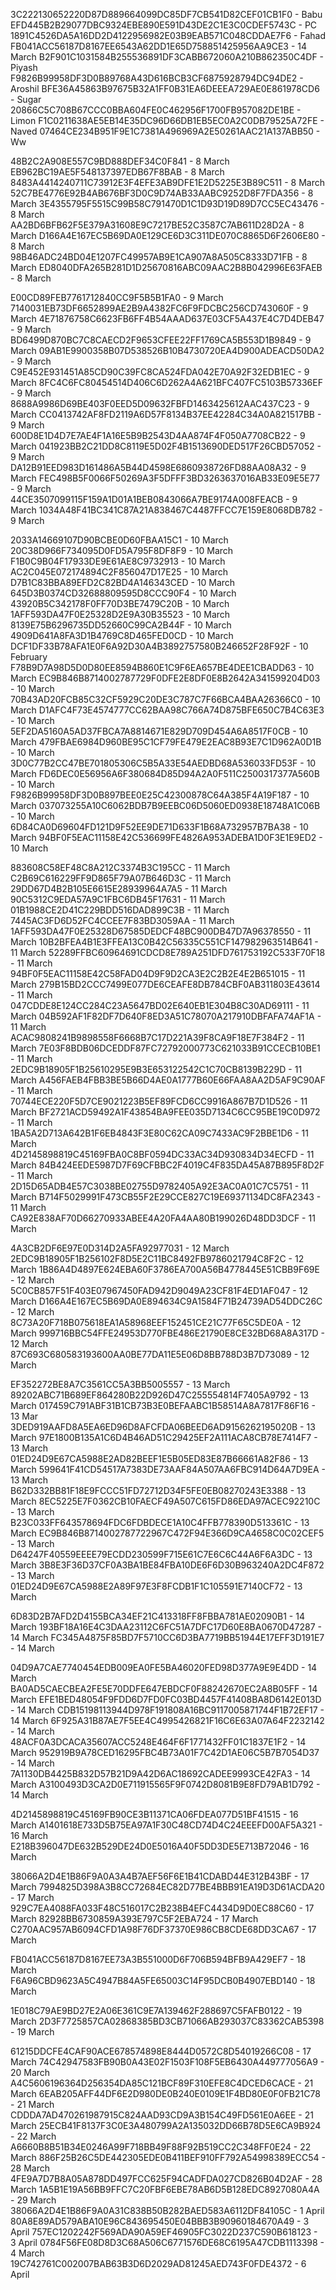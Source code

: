 3C222130652220D87D889664099DC85DF7CB541D82CEF01CB1F0 - Babu
EFD445B2B29077DBC9324EBE890E591D43DE2C1E3C0CDEF5743C - PC
1891C4526DA5A16DD2D4122956982E03B9EAB571C048CDDAE7F6 - Fahad
FB041ACC56187D8167EE6543A62DD1E65D758851425956AA9CE3 - 14 March
B2F901C1031584B255536891DF3CABB672060A210B862350C4DF - Piyash
F9826B99958DF3D0B89768A43D616BCB3CF6875928794DC94DE2 - Aroshil
BFE36A45863B97675B32A1FF0B31EA6DEEEA729AE0E861978CD6 - Sugar
20866C5C708B67CCC0BBA604FE0C462956F1700FB957082DE1BE - Limon
F1C0211638AE5EB14E35DC96D66DB1EB5EC0A2C0DB79525A72FE - Naved
07464CE234B951F9E1C7381A496969A2E50261AAC21A137ABB50 - Ww




48B2C2A908E557C9BD888DEF34C0F841 - 8 March
EB962BC19AE5F548137397EDB67F8BAB - 8 March
8483A4414240711C73912E3F4EFE3AB9DFE1E2D5225E3B89C511 - 8 March
52C7BE4776E92B4AB676BF3D0C9D74AB33AABC9252D8F7FDA356 - 8 March
3E4355795F5515C99B58C791470D1C1D93D19D89D7CC5EC43476 - 8 March
AA2BD6BFB62F5E379A31608E9C7217BE52C3587C7AB611D28D2A - 8 March
D166A4E167EC5B69DA0E129CE6D3C311DE070C8865D6F2606E80 - 8 March
98B46ADC24BD04E1207FC49957AB9E1CA907A8A505C8333D71FB - 8 March
ED8040DFA265B281D1D25670816ABC09AAC2B8B042996E63FAEB - 8 March

E00CD89FEB7761712840CC9F5B5B1FA0 - 9 March
7140031EB73DF6652899AE2B9A4382FC6F9FDCBC256CD743060F - 9 March
4E71876758C6623FB6FF4B54AAAD637E03CF5A437E4C7D4DEB47 - 9 March
BD6499D870BC7C8CAECD2F9653CFEE22FF1769CA5B553D1B9849 - 9 March
09AB1E9900358B07D538526B10B4730720EA4D900ADEACD50DA2 - 9 March
C9E452E931451A85CD90C39FC8CA524FDA042E70A92F32EDB1EC - 9 March
8FC4C6FC80454514D406C6D262A4A621BFC407FC5103B57336EF - 9 March
8688A9986D69BE403F0EED5D09632FBFD1463425612AAC437C23 - 9 March
CC0413742AF8FD2119A6D57F8134B37EE42284C34A0A821517BB - 9 March
600D8E1D4D7E7AE4F1A16E5B9B2543D4AA874F4F050A7708CB22 - 9 March
041923BB2C21DD8C8119E5D02F4B1513690DED517F26CBD57052 - 9 March
DA12B91EED983D161486A5B44D4598E6860938726FD88AA08A32 - 9 March
FEC498B5F0066F50269A3F5DFFF3BD3263637016AB33E09E5E77 - 9 March
44CE3507099115F159A1D01A1BEB0843066A7BE9174A008FEACB - 9 March
1034A48F41BC341C87A21A838467C4487FFCC7E159E8068DB782 - 9 March

2033A14669107D90BCBE0D60FBAA15C1 - 10 March
20C38D966F734095D0FD5A795F8DF8F9 - 10 March
F1B0C9B04F17933DE9E61AE8C9732913 - 10 March
AC2C045E072174894C2F856047D17E25 - 10 March
D7B1C83BBA89EFD2C82BD4A146343CED - 10 March
645D3B0374CD32688809595D8CCC90F4 - 10 March
43920B5C342178F0FF70D3BE7479C20B - 10 March
1AFF593DA47F0E25328D2E9A30B35523 - 10 March
8139E75B6296735DD52660C99CA2B44F - 10 March
4909D641A8FA3D1B4769C8D465FED0CD - 10 March
DCF1DF33B78AFA1E0F6A92D30A4B3892757580B246652F28F92F - 10 February
F78B9D7A98D5D0D80EE8594B860E1C9F6EA657BE4DEE1CBADD63 - 10 March
EC9B846B8714002787729F0DFE2E8DF0E8B2642A341599204D03 - 10 March
70B43AD20FCB85C32CF5929C20DE3C787C7F66BCA4BAA26366C0 - 10 March
D1AFC4F73E4574777CC62BAA98C766A74D875BFE650C7B4C63E3 - 10 March
5EF2DA5160A5AD37FBCA7A8814671E829D709D454A6A8517F0CB - 10 March
479FBAE6984D960BE95C1CF79FE479E2EAC8B93E7C1D962A0D1B - 10 March
3D0C77B2CC47BE701805306C5B5A33E54AEDBD68A536033FD53F - 10 March
FD6DEC0E56956A6F380684D85D94A2A0F511C2500317377A560B - 10 March
F9826B99958DF3D0B897BEE0E25C42300878C64A385F4A19F187 - 10 March
037073255A10C6062BDB7B9EEBC06D5060ED0938E18748A1C06B - 10 March
6D84CA0D69604FD121D9F52EE9DE71D633F1B68A732957B7BA38 - 10 March
94BF0F5EAC11158E42C536699FE4826A953ADEBA1D0F3E1E9ED2 - 10 March

883608C58EF48C8A212C3374B3C195CC - 11 March
C2B69C616229FF9D865F79A07B646D3C - 11 March
29DD67D4B2B105E6615E28939964A7A5 - 11 March
90C5312C9EDA57A9C1FBC6DB45F17631 - 11 March
01B1988CE2D41C229BDD516DAD899C3B - 11 March
7445AC3FD6D52FC4CCEE7F83BD3059AA - 11 March
1AFF593DA47F0E25328D67585DEDCF48BC900DB47D7A96378550 - 11 March
10B2BFEA4B1E3FFEA13C0B42C56335C551CF147982963514B641 - 11 March
52289FFBC60964691CDCD8E789A251DFD761753192C533F70F18 - 11 March 
94BF0F5EAC11158E42C58FAD04D9F9D2CA3E2C2B2E4E2B651015 - 11 March
279B15BD2CCC7499E077DE6CEAFE8DB784CBF0AB311803E43614 - 11 March
047CDDE8E124CC284C23A5647BD02E640EB1E304B8C30AD69111 - 11 March
04B592AF1F82DF7D640F8ED3A51C78070A217910DBFAFA74AF1A - 11 March
ACAC9808241B9898558F6668B7C17D221A39F8CA9F18E7F384F2 - 11 March
7E03F8BDB06DCEDDF87FC72792000773C621033B91CCECB10BE1 - 11 March
2EDC9B18905F1B25610295E9B3E653122542C1C70CB8139B229D - 11 March
A456FAEB4FBB3BE5B66D4AE0A1777B60E66FAA8AA2D5AF9C90AF - 11 March
70744ECE220F5D7CE9021223B5EF89FCD6CC9916A867B7D1D526 - 11 March
BF2721ACD59492A1F43854BA9FEE035D7134C6CC95BE19C0D972 - 11 March
1BA5A2D713A642B1F6EB4843F3E80C62CA09C7433AC9F2BBE1D6 - 11 March
4D2145898819C45169FBA0C8BF0594DC33AC34D930834D34ECFD - 11 March
84B424EEDE5987D7F69CFBBC2F4019C4F835DA45A87B895F8D2F - 11 March
2D15D65ADB4E57C3038BE02755D9782405A92E3AC0A01C7C5751 - 11 March
B714F5029991F473CB55F2E29CCE827C19E69371134DC8FA2343 - 11 March
CA92E838AF70D66270933ABEE4A20FA4AA80B199026D48DD3DCF - 11 March

4A3CB2DF6E97E0D314D2A5FA92977031 - 12 March
2EDC9B18905F1B256102F8D5E2C11BC8492FB9786021794C8F2C - 12 March
1B86A4D4897E624EBA60F3786EA700A56B4778445E51CBB9F69E - 12 March
5C0CB857F51F403E07967450FAD942D9049A23CF81F4ED1AF047 - 12 March
D166A4E167EC5B69DA0E894634C9A1584F71B24739AD54DDC26C - 12 March
8C73A20F718B075618EA1A58968EEF152451CE21C77F65C5DE0A - 12 March
999716BBC54FFE24953D770FBE486E21790E8CE32BD68A8A317D - 12 March
87C693C680583193600AA0BE77DA11E5E06D8BB788D3B7D73089 - 12 March

EF352272BE8A7C3561CC5A3BB5005557 - 13 March
89202ABC71B689EF864280B22D926D47C255554814F7405A9792 - 13 March
017459C791ABF31B1CB73B3E0BEFAABC1B58514A8A7817F86F16 - 13 Mar
3DED919AAFD8A5EA6ED96D8AFCFDA06BEED6AD9156262195020B - 13 March
97E1800B135A1C6D4B46AD51C29425EF2A111ACA8CB78E7414F7 - 13 March
01ED24D9E67CA5988E2AD82BEEF1E5B05ED83E87B66661A82F86 - 13 March
599641F41CD54517A7383DE73AAF84A507AA6FBC914D64A7D9EA - 13 March
B62D332BB81F18E9FCCC51FD72712D34F5FE0EB08270243E3388 - 13 March
8EC5225E7F0362CB10FAECF49A507C615FD86EDA97ACEC92210C - 13 March
B23C033FF643578694FDC6FDBDECE1A10C4FFB778390D513361C - 13 March
EC9B846B8714002787722967C472F94E366D9CA4658C0C02CEF5 - 13 March
D64247F40559EEEE79ECDD230599F715E61C7E6C6C44A6F6A3DC - 13 March
3B8E3F36D37CF0A3BA1BE84FBA10DE6F6D30B963240A2DC4F872 - 13 March
01ED24D9E67CA5988E2A89F97E3F8FCDB1F1C105591E7140CF72 - 13 March

6D83D2B7AFD2D4155BCA34EF21C413318FF8FBBA781AE02090B1 - 14 March
193BF18A16E4C3DAA23112C6FC51A7DFC17D60E8BA0670D47287 - 14 March
FC345A4875F85BD7F5710CC6D3BA7719BB51944E17EFF3D191E7 - 14 March

04D9A7CAE7740454EDB009EA0FE5BA46020FED98D377A9E9E4DD - 14 March
BA0AD5CAECBEA2FE5E70DDFE647EBDCF0F88242670EC2A8B05FF - 14 March
EFE1BED48054F9FDD6D7FD0FC03BD4457F41408BA8D6142E013D - 14 March
CDB15198113944D978F191808A16BC9117005871744F1B72EF17 - 14 March
6F925A31B87AE7F5EE4C4995426821F16C6E63A07A64F2232142 - 14 March
48ACF0A3DCACA35607ACC5248E464F6F1771432FF01C1837E1F2 - 14 March
952919B9A78CED16295FBC4B73A01F7C42D1AE06C5B7B7054D37 - 14 March
7A1130DB4425B832D57B21D9A42D6AC18692CADEE9993CE42FA3 - 14 March
A3100493D3CA2D0E711915565F9F0742D8081B9E8FD79AB1D792 - 14 March

4D2145898819C45169FB90CE3B11371CA06FDEA077D51BF41515 - 16 March
A1401618E733D5B75EA97A1F30C48CD74D4C24EEEFD00AF5A321 - 16 March
E218B396047DE632B529DE24D0E5016A40F5DD3DE5E713B72046 - 16 March

38066A2D4E1B86F9A0A3A4B7AEF56F6E1B41CDABD44E312B43BF - 17 March
7994825D398A3B8CC72684EC82D77BE4BBB91EA19D3D61ACDA20 - 17 March
929C7EA4088FA033F48C516017C2B238B4EFC4434D9D0EC88C60 - 17 March
82928BB6730859A393E797C5F2EBA724 - 17 March
C270AAC957AB6094CFD1A98F76DF37370E986CB8CDE68DD3CA67 - 17 March

FB041ACC56187D8167EE73A3B551000D6F706B594BFB9A429EF7 - 18 March
F6A96CBD9623A5C4947B84A5FE65003C14F95DCB0B4907EBD140 - 18 March

1E018C79AE9BD27E2A06E361C9E7A139462F288697C5FAFB0122 - 19 March
2D3F7725857CA02868385BD3CB71066AB293037C83362CAB5398 - 19 March

61215DDCFE4CAF90ACE678574898E8444D0572C8D54019266C08 - 17 March
74C42947583FB90B0A43E02F1503F108F5EB6430A449777056A9 - 20 March
A4C5606196364D256354DA85C121BCF89F310EFE8C4DCED6CACE - 21 March
6EAB205AFF44DF6E2D980DE0B240E0109E1F4BD80E0F0FB21C78 - 21 March
CDDDA7AD470261987915C824AAD93CD9A3B154C49FD561E0A6EE - 21 March
25ECB41F8137F3C0E3A480799A2A135032DD66B78D5E6CA9B924 - 22 March
A6660B8B51B34E0246A99F718BB49F88F92B519CC2C348FF0E24 - 22 March
886F25B26C5DE442305EDE0B411BEF910FF792A54998389ECC54 - 28 March
4FE9A7D7B8A05A878DD497FCC625F94CADFDA027CD826B04D2AF - 28 March 
1A5B1E19A56BB9FFC7C20FBF6EBE78AB6D5B128EDC8927080A4A - 29 March
38066A2D4E1B86F9A0A31C838B50B282BAED583A6112DF84105C - 1 April 
80A8E89AD579ABA10E96C843695450E04BBB3B90960184670A49 - 3 April
757EC1202242F569ADA90A59EF46905FC3022D237C590B618123 - 3 April
0784F56FE08D8D3C68A506C6771576DE68C6195A47CDB1113398 - 4 March
19C742761C002007BAB63B3D6D2029AD81245AED743F0FDE4372 - 6 April
